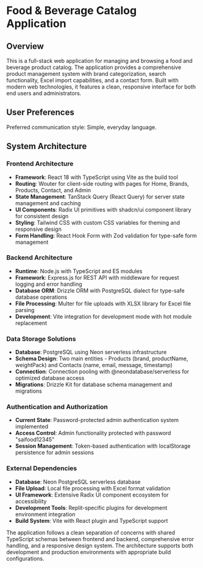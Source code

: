 # Food & Beverage Catalog Application

## Overview

This is a full-stack web application for managing and browsing a food and beverage product catalog. The application provides a comprehensive product management system with brand categorization, search functionality, Excel import capabilities, and a contact form. Built with modern web technologies, it features a clean, responsive interface for both end users and administrators.

## User Preferences

Preferred communication style: Simple, everyday language.

## System Architecture

### Frontend Architecture
- **Framework**: React 18 with TypeScript using Vite as the build tool
- **Routing**: Wouter for client-side routing with pages for Home, Brands, Products, Contact, and Admin
- **State Management**: TanStack Query (React Query) for server state management and caching
- **UI Components**: Radix UI primitives with shadcn/ui component library for consistent design
- **Styling**: Tailwind CSS with custom CSS variables for theming and responsive design
- **Form Handling**: React Hook Form with Zod validation for type-safe form management

### Backend Architecture
- **Runtime**: Node.js with TypeScript and ES modules
- **Framework**: Express.js for REST API with middleware for request logging and error handling
- **Database ORM**: Drizzle ORM with PostgreSQL dialect for type-safe database operations
- **File Processing**: Multer for file uploads with XLSX library for Excel file parsing
- **Development**: Vite integration for development mode with hot module replacement

### Data Storage Solutions
- **Database**: PostgreSQL using Neon serverless infrastructure
- **Schema Design**: Two main entities - Products (brand, productName, weightPack) and Contacts (name, email, message, timestamp)
- **Connection**: Connection pooling with @neondatabase/serverless for optimized database access
- **Migrations**: Drizzle Kit for database schema management and migrations

### Authentication and Authorization
- **Current State**: Password-protected admin authentication system implemented
- **Access Control**: Admin functionality protected with password "saifood12345"
- **Session Management**: Token-based authentication with localStorage persistence for admin sessions

### External Dependencies
- **Database**: Neon PostgreSQL serverless database
- **File Upload**: Local file processing with Excel format validation
- **UI Framework**: Extensive Radix UI component ecosystem for accessibility
- **Development Tools**: Replit-specific plugins for development environment integration
- **Build System**: Vite with React plugin and TypeScript support

The application follows a clean separation of concerns with shared TypeScript schemas between frontend and backend, comprehensive error handling, and a responsive design system. The architecture supports both development and production environments with appropriate build configurations.